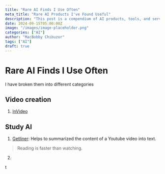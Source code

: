 ```yaml
---
title: "Rare AI Finds I Use Often"
meta_title: "Rare AI Products I've Found Useful"
description: "This post is a compendium of AI products, tools, and services that I use often"
date: 2024-09-15T05:00:00Z
image: "/images/image-placeholder.png"
categories: ["AI"]
author: "MacBobby Chibuzor"
tags: ["AI"]
draft: true
---
```


# Rare AI Finds I Use Often

I have broken them into different categories

## Video creation

1. [InVideo](https://invideo.ai)

## Study AI

1. [Getliner](https://getliner.com): Helps to summarized the content of a Youtube video into text.

> Reading is faster than watching.

2.
t
